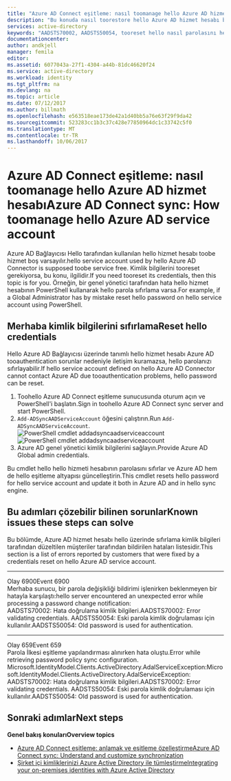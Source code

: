 ```yaml
---
title: "Azure AD Connect eşitleme: nasıl toomanage hello Azure AD hizmet hesabı | Microsoft Docs"
description: "Bu konuda nasıl toorestore hello Azure AD hizmet hesabı belgeler."
services: active-directory
keywords: "AADSTS70002, AADSTS50054, tooreset hello nasıl parolasını hello Azure AD Connect eşitleme Bağlayıcısı hizmeti hesabı"
documentationcenter: 
author: andkjell
manager: femila
editor: 
ms.assetid: 6077043a-27f1-4304-a44b-81dc46620f24
ms.service: active-directory
ms.workload: identity
ms.tgt_pltfrm: na
ms.devlang: na
ms.topic: article
ms.date: 07/12/2017
ms.author: billmath
ms.openlocfilehash: e563518eae173de42a1d40bb5a76e63f29f9da42
ms.sourcegitcommit: 523283cc1b3c37c428e77850964dc1c33742c5f0
ms.translationtype: MT
ms.contentlocale: tr-TR
ms.lasthandoff: 10/06/2017
---
```

# <a name="azure-ad-connect-sync-how-toomanage-hello-azure-ad-service-account"></a><span data-ttu-id="ce1f6-104">Azure AD Connect eşitleme: nasıl toomanage hello Azure AD hizmet hesabı</span><span class="sxs-lookup"><span data-stu-id="ce1f6-104">Azure AD Connect sync: How toomanage hello Azure AD service account</span></span>
<span data-ttu-id="ce1f6-105">Azure AD Bağlayıcısı Hello tarafından kullanılan hello hizmet hesabı toobe hizmet boş varsayılır.</span><span class="sxs-lookup"><span data-stu-id="ce1f6-105">hello service account used by hello Azure AD Connector is supposed toobe service free.</span></span> <span data-ttu-id="ce1f6-106">Kimlik bilgilerini tooreset gerekiyorsa, bu konu, ilgilidir.</span><span class="sxs-lookup"><span data-stu-id="ce1f6-106">If you need tooreset its credentials, then this topic is for you.</span></span> <span data-ttu-id="ce1f6-107">Örneğin, bir genel yönetici tarafından hata hello hizmet hesabının PowerShell kullanarak hello parola sıfırlama varsa.</span><span class="sxs-lookup"><span data-stu-id="ce1f6-107">For example, if a Global Administrator has by mistake reset hello password on hello service account using PowerShell.</span></span>

## <a name="reset-hello-credentials"></a><span data-ttu-id="ce1f6-108">Merhaba kimlik bilgilerini sıfırlama</span><span class="sxs-lookup"><span data-stu-id="ce1f6-108">Reset hello credentials</span></span>
<span data-ttu-id="ce1f6-109">Hello Azure AD Bağlayıcısı üzerinde tanımlı hello hizmet hesabı Azure AD tooauthentication sorunlar nedeniyle iletişim kuramazsa, hello parolanızı sıfırlayabilir.</span><span class="sxs-lookup"><span data-stu-id="ce1f6-109">If hello service account defined on hello Azure AD Connector cannot contact Azure AD due tooauthentication problems, hello password can be reset.</span></span>

1. <span data-ttu-id="ce1f6-110">Toohello Azure AD Connect eşitleme sunucusunda oturum açın ve PowerShell'i başlatın.</span><span class="sxs-lookup"><span data-stu-id="ce1f6-110">Sign in toohello Azure AD Connect sync server and start PowerShell.</span></span>
2. <span data-ttu-id="ce1f6-111">`Add-ADSyncAADServiceAccount` öğesini çalıştırın.</span><span class="sxs-lookup"><span data-stu-id="ce1f6-111">Run `Add-ADSyncAADServiceAccount`.</span></span>  
   <span data-ttu-id="ce1f6-112">![PowerShell cmdlet addadsyncaadserviceaccount](./media/active-directory-aadconnectsync-howto-azureadaccount/addadsyncaadserviceaccount.png)</span><span class="sxs-lookup"><span data-stu-id="ce1f6-112">![PowerShell cmdlet addadsyncaadserviceaccount](./media/active-directory-aadconnectsync-howto-azureadaccount/addadsyncaadserviceaccount.png)</span></span>
3. <span data-ttu-id="ce1f6-113">Azure AD genel yönetici kimlik bilgilerini sağlayın.</span><span class="sxs-lookup"><span data-stu-id="ce1f6-113">Provide Azure AD Global admin credentials.</span></span>

<span data-ttu-id="ce1f6-114">Bu cmdlet hello hello hizmeti hesabının parolasını sıfırlar ve Azure AD hem de hello eşitleme altyapısı güncelleştirin.</span><span class="sxs-lookup"><span data-stu-id="ce1f6-114">This cmdlet resets hello password for hello service account and update it both in Azure AD and in hello sync engine.</span></span>

## <a name="known-issues-these-steps-can-solve"></a><span data-ttu-id="ce1f6-115">Bu adımları çözebilir bilinen sorunlar</span><span class="sxs-lookup"><span data-stu-id="ce1f6-115">Known issues these steps can solve</span></span>
<span data-ttu-id="ce1f6-116">Bu bölümde, Azure AD hizmet hesabı hello üzerinde sıfırlama kimlik bilgileri tarafından düzeltilen müşteriler tarafından bildirilen hataları listesidir.</span><span class="sxs-lookup"><span data-stu-id="ce1f6-116">This section is a list of errors reported by customers that were fixed by a credentials reset on hello Azure AD service account.</span></span>

- - -
<span data-ttu-id="ce1f6-117">Olay 6900</span><span class="sxs-lookup"><span data-stu-id="ce1f6-117">Event 6900</span></span>  
<span data-ttu-id="ce1f6-118">Merhaba sunucu, bir parola değişikliği bildirimi işlenirken beklenmeyen bir hatayla karşılaştı:</span><span class="sxs-lookup"><span data-stu-id="ce1f6-118">hello server encountered an unexpected error while processing a password change notification:</span></span>  
<span data-ttu-id="ce1f6-119">AADSTS70002: Hata doğrulama kimlik bilgileri.</span><span class="sxs-lookup"><span data-stu-id="ce1f6-119">AADSTS70002: Error validating credentials.</span></span> <span data-ttu-id="ce1f6-120">AADSTS50054: Eski parola kimlik doğrulaması için kullanılır.</span><span class="sxs-lookup"><span data-stu-id="ce1f6-120">AADSTS50054: Old password is used for authentication.</span></span>

- - -
<span data-ttu-id="ce1f6-121">Olay 659</span><span class="sxs-lookup"><span data-stu-id="ce1f6-121">Event 659</span></span>  
<span data-ttu-id="ce1f6-122">Parola İlkesi eşitleme yapılandırması alınırken hata oluştu.</span><span class="sxs-lookup"><span data-stu-id="ce1f6-122">Error while retrieving password policy sync configuration.</span></span> <span data-ttu-id="ce1f6-123">Microsoft.IdentityModel.Clients.ActiveDirectory.AdalServiceException:</span><span class="sxs-lookup"><span data-stu-id="ce1f6-123">Microsoft.IdentityModel.Clients.ActiveDirectory.AdalServiceException:</span></span>  
<span data-ttu-id="ce1f6-124">AADSTS70002: Hata doğrulama kimlik bilgileri.</span><span class="sxs-lookup"><span data-stu-id="ce1f6-124">AADSTS70002: Error validating credentials.</span></span> <span data-ttu-id="ce1f6-125">AADSTS50054: Eski parola kimlik doğrulaması için kullanılır.</span><span class="sxs-lookup"><span data-stu-id="ce1f6-125">AADSTS50054: Old password is used for authentication.</span></span>

## <a name="next-steps"></a><span data-ttu-id="ce1f6-126">Sonraki adımlar</span><span class="sxs-lookup"><span data-stu-id="ce1f6-126">Next steps</span></span>
<span data-ttu-id="ce1f6-127">**Genel bakış konuları**</span><span class="sxs-lookup"><span data-stu-id="ce1f6-127">**Overview topics**</span></span>

* [<span data-ttu-id="ce1f6-128">Azure AD Connect eşitleme: anlamak ve eşitleme özelleştirme</span><span class="sxs-lookup"><span data-stu-id="ce1f6-128">Azure AD Connect sync: Understand and customize synchronization</span></span>](active-directory-aadconnectsync-whatis.md)
* [<span data-ttu-id="ce1f6-129">Şirket içi kimliklerinizi Azure Active Directory ile tümleştirme</span><span class="sxs-lookup"><span data-stu-id="ce1f6-129">Integrating your on-premises identities with Azure Active Directory</span></span>](active-directory-aadconnect.md)

